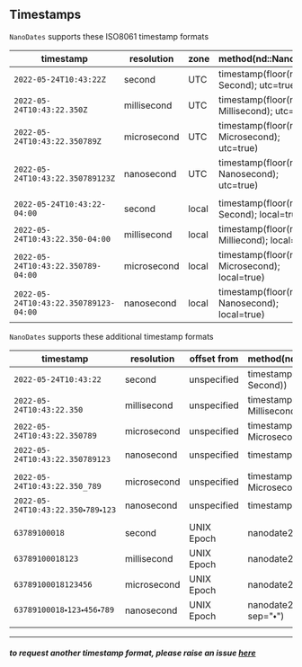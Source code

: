 ## Timestamps

`NanoDates` supports these ISO8061 timestamp formats

|               timestamp                | resolution  | zone   | method(nd::NanoDate)                           |
|----------------------------------------|-------------|--------|:-----------------------------------------------|
| `2022-05-24T10:43:22Z`                 | second      | UTC    | timestamp(floor(nd, Second); utc=true)         |
| `2022-05-24T10:43:22.350Z`             | millisecond | UTC    | timestamp(floor(nd, Millisecond); utc=true)    |
| `2022-05-24T10:43:22.350789Z`          | microsecond | UTC    | timestamp(floor(nd, Microsecond); utc=true)    |
| `2022-05-24T10:43:22.350789123Z`       | nanosecond  | UTC    | timestamp(floor(nd, Nanosecond); utc=true)     |
|                                        |             |        |                                                |
| `2022-05-24T10:43:22-04:00`            | second      | local  | timestamp(floor(nd, Second); local=true)       |
| `2022-05-24T10:43:22.350-04:00`        | millisecond | local  | timestamp(floor(nd, Milliecond); local=true)   |
| `2022-05-24T10:43:22.350789-04:00`     | microsecond | local  | timestamp(floor(nd, Microsecond); local=true)  |
| `2022-05-24T10:43:22.350789123-04:00`  | nanosecond  | local  | timestamp(floor(nd, Nanosecond); local=true)   |

`NanoDates` supports these additional timestamp formats

|               timestamp                | resolution  | offset from  |  method(nd::NanoDate)             |
|----------------------------------------|-------------|--------------|:----------------------------------|
| `2022-05-24T10:43:22`                  | second      | unspecified  | timestamp(floor(nd, Second))      |
| `2022-05-24T10:43:22.350`              | millisecond | unspecified  | timestamp(floor(nd, Millisecond)) |
| `2022-05-24T10:43:22.350789`           | microsecond | unspecified  | timestamp(floor(nd, Microsecond)) |
| `2022-05-24T10:43:22.350789123`        | nanosecond  | unspecified  | timestamp(nd)                     |
|                                        |             |              |                                   |
| `2022-05-24T10:43:22.350_789`          | microsecond | unspecified  | timestamp(floor(nd, Microsecond); sep=`_`) |
| `2022-05-24T10:43:22.350⬩789⬩123`      | nanosecond  | unspecified  | timestamp(nd; sep="⬩")                     |
|                                        |             |              |                                            |
| `63789100018`                          | second      | UNIX Epoch   | nanodate2unixseconds(nd)           |
| `63789100018123`                       | millisecond | UNIX Epoch   | nanodate2unixmillis(nd)            |
| `63789100018123456`                    | microsecond | UNIX Epoch   | nanodate2unixmicros(nd)            |
| `63789100018⬩123⬩456⬩789`              | nanosecond  | UNIX Epoch   | nanodate2unixnanos(nd; sep="⬩")    |
|                                        |             |              |

----

##### *to request another timestamp format, please raise an issue [here](https://github.com/JeffreySarnoff/NanoDates.jl/issues)*
